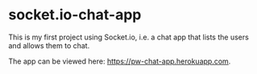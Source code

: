 # socket.io-chat-app
This is my first project using Socket.io, i.e. a chat app that lists the users and allows them to chat. 

The app can be viewed here: https://pw-chat-app.herokuapp.com.
